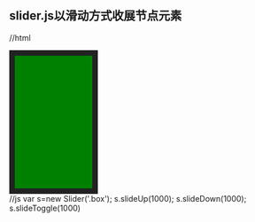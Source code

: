 ## slider.js以滑动方式收展节点元素
//html
<div class='box' style='width:100px;height:200px;border:10px solid #222;padding:20px;background:green;'></div>
//js
var s=new Slider('.box');
s.slideUp(1000);
s.slideDown(1000);
s.slideToggle(1000)
